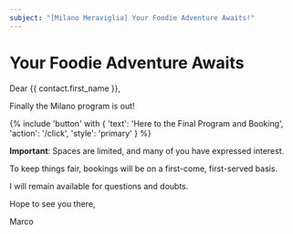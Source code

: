 ```yaml
---
subject: "[Milano Meraviglia] Your Foodie Adventure Awaits!"
---
```


# Your Foodie Adventure Awaits

Dear {{ contact.first_name }},

Finally the Milano program is out! 

{% include 'button' with { 'text': 'Here to the Final Program and Booking', 'action': '/click', 'style': 'primary' } %}

**Important**: Spaces are limited, and many of you have expressed interest. 

To keep things fair, bookings will be on a first-come, first-served basis. 

I will remain available for questions and doubts.

Hope to see you there,

Marco
